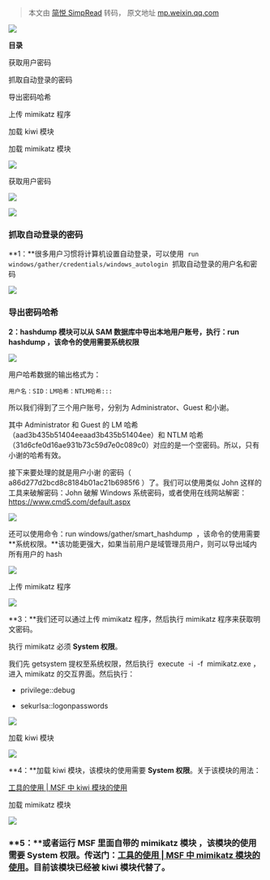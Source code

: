 > 本文由 [简悦 SimpRead](http://ksria.com/simpread/) 转码， 原文地址 [mp.weixin.qq.com](https://mp.weixin.qq.com/s?__biz=MzI2NDQyNzg1OA==&mid=2247485893&idx=1&sn=65122419e39d4c9c82d855852aad1cbc&chksm=eaad89f8ddda00eed9259a3a5a09f9ec442d1346a1a37a3931271e53ed6c26320c4d5e9574fa&scene=21#wechat_redirect)

![](https://mmbiz.qpic.cn/mmbiz_gif/VBXyERmr0fGhqCT8P1XGibdHSs6ibxOOQDwEvqNMufhKbBVeed02jow032wo243QyticdO6bKbpIWyANasZzWic9pg/640?wx_fmt=gif)

**目录**  

获取用户密码

抓取自动登录的密码

导出密码哈希

上传 mimikatz 程序

加载 kiwi 模块

加载 mimikatz 模块

![](https://mmbiz.qpic.cn/mmbiz_png/4EpCzKXdibPibicnYonkAeU6Ah89zyTox5dQZpJuEXzzYEohmmtozibYIjg6tTOV3MhobktVy0z2dlZXvBu3erZS2A/640?wx_fmt=png)

获取用户密码

![](https://mmbiz.qpic.cn/mmbiz_png/c6gqmhWiafyr9hQWuUCPvGMbftRydTk26KkMhMv3GyHGVzUaArA91tkdF6Ovo93CEVRHQJddq1BX3ZNNnzZETlg/640?wx_fmt=png)

![](https://mmbiz.qpic.cn/mmbiz_png/rSyd2cclv2el8IVJb5iaQMuhOH5eb7lm8ZKQ8DibGukJsz3l6GawNw4qGWzqfbTRshnjQe6Er3sAJfXllmMgtmibg/640?wx_fmt=png)  

### 抓取自动登录的密码

**1：**很多用户习惯将计算机设置自动登录，可以使用  `run windows/gather/credentials/windows_autologin`  抓取自动登录的用户名和密码

![](https://mmbiz.qpic.cn/mmbiz_png/rSyd2cclv2el8IVJb5iaQMuhOH5eb7lm8halcJH83BIE7ib0XWmHnaMJgNE2kdUHicELdtxSTzp3WBGYwKL5HSnTw/640?wx_fmt=png)

### 导出密码哈希

**2：**hashdump 模块可以从 SAM 数据库中导出本地用户账号，执行：run hashdump ，该命令的使用需要**系统权限**

**![](https://mmbiz.qpic.cn/mmbiz_png/rSyd2cclv2el8IVJb5iaQMuhOH5eb7lm8PocYblstAyGicrYTDHBhj226AbiaY44DPK0X0W9sQgWZL99Zy9icN4a0Q/640?wx_fmt=png)**

用户哈希数据的输出格式为：

```
用户名：SID：LM哈希：NTLM哈希:::
```

所以我们得到了三个用户账号，分别为 Administrator、Guest 和小谢。

其中 Administrator 和 Guest 的 LM 哈希（aad3b435b51404eeaad3b435b51404ee）和 NTLM 哈希（31d6cfe0d16ae931b73c59d7e0c089c0）对应的是一个空密码。所以，只有小谢的哈希有效。

接下来要处理的就是用户小谢 的密码（ a86d277d2bcd8c8184b01ac21b6985f6 ）了。我们可以使用类似 John 这样的工具来破解密码：John 破解 Windows 系统密码，或者使用在线网站解密：https://www.cmd5.com/default.aspx

![](https://mmbiz.qpic.cn/mmbiz_png/rSyd2cclv2el8IVJb5iaQMuhOH5eb7lm8jrKS3ytbk1ka2ZR214PmT2QR9nkrJ3owrH25KSibEMD0QnWobnEDt9A/640?wx_fmt=png)

还可以使用命令：run windows/gather/smart_hashdump  ，该命令的使用需要**系统权限。**该功能更强大，如果当前用户是域管理员用户，则可以导出域内所有用户的 hash

![](https://mmbiz.qpic.cn/mmbiz_png/rSyd2cclv2el8IVJb5iaQMuhOH5eb7lm8o9hIzibYEtA0nxn903Pp73CKRsaqXtBVf0fvJj2G60eOb07aLicNZn4Q/640?wx_fmt=png)

上传 mimikatz 程序

![](https://mmbiz.qpic.cn/mmbiz_png/c6gqmhWiafyr9hQWuUCPvGMbftRydTk26KkMhMv3GyHGVzUaArA91tkdF6Ovo93CEVRHQJddq1BX3ZNNnzZETlg/640?wx_fmt=png)

**3：**我们还可以通过上传 mimikatz 程序，然后执行 mimikatz 程序来获取明文密码。  

执行 mimikatz 必须 **System 权限**。

我们先 getsystem 提权至系统权限，然后执行  execute  -i  -f  mimikatz.exe ，进入 mimikatz 的交互界面。然后执行：

*   privilege::debug
    
*   sekurlsa::logonpasswords
    

![](https://mmbiz.qpic.cn/mmbiz_png/rSyd2cclv2el8IVJb5iaQMuhOH5eb7lm8QIKC9wn4OXTl7DS3oxFsTEoAIFTo0JZVCYJ7s7QYlaZ5iaRiczg57qGg/640?wx_fmt=png)

加载 kiwi 模块

![](https://mmbiz.qpic.cn/mmbiz_png/c6gqmhWiafyr9hQWuUCPvGMbftRydTk26KkMhMv3GyHGVzUaArA91tkdF6Ovo93CEVRHQJddq1BX3ZNNnzZETlg/640?wx_fmt=png)

**4：**加载 kiwi 模块，该模块的使用需要 **System 权限**。关于该模块的用法：  

[工具的使用 | MSF 中 kiwi 模块的使用](http://mp.weixin.qq.com/s?__biz=MzI2NDQyNzg1OA==&mid=2247485520&idx=1&sn=afe7ab1dd663bf8dcc9811c840f33614&chksm=eaad886dddda017b5ca9f42ac926ec8abdb42e958561924144f79aad5969c7310bf059e9ba03&scene=21#wechat_redirect)  

加载 mimikatz 模块

![](https://mmbiz.qpic.cn/mmbiz_png/c6gqmhWiafyr9hQWuUCPvGMbftRydTk26KkMhMv3GyHGVzUaArA91tkdF6Ovo93CEVRHQJddq1BX3ZNNnzZETlg/640?wx_fmt=png)

### **5：**或者运行 MSF 里面自带的 mimikatz 模块 ，该模块的使用需要 **System 权限**。传送门：[工具的使用 | MSF 中 mimikatz 模块的使用](http://mp.weixin.qq.com/s?__biz=MzI2NDQyNzg1OA==&mid=2247485867&idx=1&sn=0214e97984d0f85ae77f51e5b077c63e&chksm=eaad8996ddda0080eb00131f89a16fd429f10046fdb7409f6119497af317c13dc7e1d3fe33e7&scene=21#wechat_redirect)。目前该模块已经被 kiwi 模块代替了。